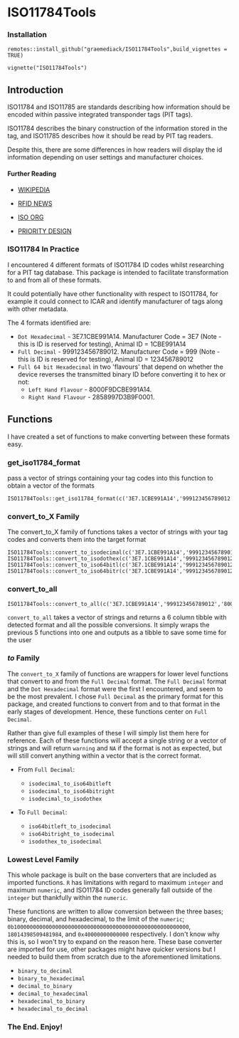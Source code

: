 # ISO11784Tools

### Installation

`remotes::install_github("graemediack/ISO11784Tools",build_vignettes = TRUE)`

`vignette("ISO11784Tools")`


## Introduction
ISO11784 and ISO11785 are standards describing how information should be encoded within passive integrated transponder tags (PIT tags).

ISO11784 describes the binary construction of the information stored in the tag, and ISO11785 describes how it should be read by PIT tag readers.

Despite this, there are some differences in how readers will display the id information depending on user settings and manufacturer choices.

#### Further Reading

- [WIKIPEDIA](https://en.wikipedia.org/wiki/ISO_11784_and_ISO_11785)

- [RFID NEWS](https://www.rfidnews.com/ISOstandard/ISOstandard.html)

- [ISO ORG](https://www.iso.org/standard/25881.html)

- [PRIORITY DESIGN](https://www.priority1design.com.au/fdx-b_animal_identification_protocol.html)

### ISO11784 In Practice

I encountered 4 different formats of ISO11784 ID codes whilst researching for a PIT tag database. This package is intended to facilitate transformation to and from all of these formats.

It could potentially have other functionality with respect to ISO11784, for example it could connect to ICAR and identify manufacturer of tags along with other metadata.

The 4 formats identified are:

- `Dot Hexadecimal` - 3E7.1CBE991A14. Manufacturer Code = 3E7 (Note - this is ID is reserved for testing), Animal ID = 1CBE991A14
- `Full Decimal` - 999123456789012. Manufacturer Code = 999 (Note - this is ID is reserved for testing), Animal ID = 123456789012
- `Full 64 bit Hexadecimal` in two 'flavours' that depend on whether the device reverses the transmitted binary ID before converting it to hex or not:
  - `Left Hand Flavour` - 8000F9DCBE991A14. 
  - `Right Hand Flavour` - 2858997D3B9F0001.
  
## Functions

I have created a set of functions to make converting between these formats easy.

### get_iso11784_format

pass a vector of strings containing your tag codes into this function to obtain a vector of the formats
```{r, include=T,warning = FALSE}
ISO11784Tools::get_iso11784_format(c('3E7.1CBE991A14','999123456789012','8000F9DCBE991A14','2858997D3B9F0001','blahblah'))
```

### convert_to_X Family

The convert_to_X family of functions takes a vector of strings with your tag codes and converts them into the target format
```{r, include=T,warning=F}
ISO11784Tools::convert_to_isodecimal(c('3E7.1CBE991A14','999123456789012','8000F9DCBE991A14','2858997D3B9F0001','blahblah'))
ISO11784Tools::convert_to_isodothex(c('3E7.1CBE991A14','999123456789012','8000F9DCBE991A14','2858997D3B9F0001','blahblah'))
ISO11784Tools::convert_to_iso64bitl(c('3E7.1CBE991A14','999123456789012','8000F9DCBE991A14','2858997D3B9F0001','blahblah'))
ISO11784Tools::convert_to_iso64bitr(c('3E7.1CBE991A14','999123456789012','8000F9DCBE991A14','2858997D3B9F0001','blahblah'))
```

### convert_to_all
```{r, include=T,warning=F}
ISO11784Tools::convert_to_all(c('3E7.1CBE991A14','999123456789012','8000F9DCBE991A14','2858997D3B9F0001','blahblah'))
```

`convert_to_all` takes a vector of strings and returns a 6 column tibble with detected format and all the possible conversions. It simply wraps the previous 5 functions into one and outputs as a tibble to save some time for the user

### _to_ Family

The `convert_to_X` family of functions are wrappers for lower level functions that convert to and from the `Full Decimal` format. The `Full Decimal` format and the `Dot Hexadecimal` format were the first I encountered, and seem to be the most prevalent. I chose `Full Decimal` as the primary format for this package, and created functions to convert from and to that format in the early stages of development. Hence, these functions center on `Full Decimal`.

Rather than give full examples of these I will simply list them here for reference. Each of these functions will accept a single string or a vector of strings and will return `warning` and `NA` if the format is not as expected, but will still convert anything within a vector that is the correct format.

- From `Full Decimal`:

  - `isodecimal_to_iso64bitleft`
  - `isodecimal_to_iso64bitright`
  - `isodecimal_to_isodothex`
  
- To `Full Decimal`:

  - `iso64bitleft_to_isodecimal`
  - `iso64bitright_to_isodecimal`
  - `isodothex_to_isodecimal`
  
### Lowest Level Family

This whole package is built on the base converters that are included as imported functions. `R` has limitations with regard to maximum `integer` and maximum `numeric`, and ISO11784 ID codes generally fall outside of the `integer` but thankfully within the `numeric`.

These functions are written to allow conversion between the three bases; binary, decimal, and hexadecimal, to the limit of the `numeric`; `0b1000000000000000000000000000000000000000000000000000000`, `18014398509481984`, and `0x40000000000000` respectively. I don't know why this is, so I won't try to expand on the reason here. These base converter are imported for use, other packages might have quicker versions but I needed to build them from scratch due to the aforementioned limitations.

- `binary_to_decimal`
- `binary_to_hexadecimal`
- `decimal_to_binary`
- `decimal_to_hexadecimal`
- `hexadecimal_to_binary`
- `hexadecimal_to_decimal`

### The End. Enjoy!
